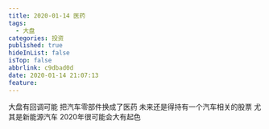 ```yaml
---
title: 2020-01-14 医药
tags:
  - 大盘
categories: 投资
published: true
hideInList: false
isTop: false
abbrlink: c9dbad0d
date: 2020-01-14 21:07:13
feature:
---
```

大盘有回调可能
把汽车零部件换成了医药
未来还是得持有一个汽车相关的股票
尤其是新能源汽车
2020年很可能会大有起色
<!-- more -->
